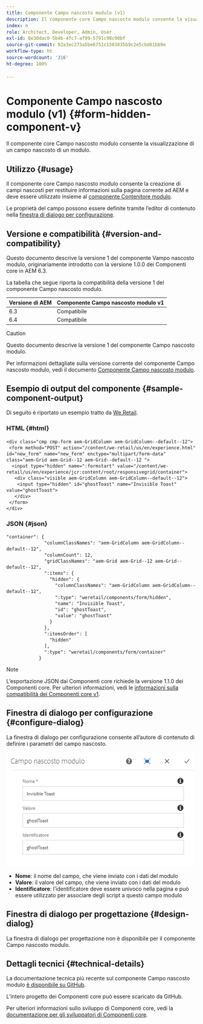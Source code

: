 ```yaml
---
title: Componente Campo nascosto modulo (v1)
description: Il componente core Campo nascosto modulo consente la visualizzazione di un campo nascosto di un modulo.
index: n
role: Architect, Developer, Admin, User
exl-id: 8e30dac0-5b4b-4fc7-af99-5791c98c90bf
source-git-commit: 92a3ec273a5be6751c1503835b9c2e5cbd61bb9e
workflow-type: ht
source-wordcount: '316'
ht-degree: 100%

---
```



# Componente Campo nascosto modulo (v1) {#form-hidden-component-v}

Il componente core Campo nascosto modulo consente la visualizzazione di un campo nascosto di un modulo.

## Utilizzo {#usage}

Il componente core Campo nascosto modulo consente la creazione di campi nascosti per restituire informazioni sulla pagina corrente ad AEM e deve essere utilizzato insieme al [componente Contenitore modulo](form-container-v1.md).

Le proprietà del campo possono essere definite tramite l’editor di contenuto nella [finestra di dialogo per configurazione](#configure-dialog).

## Versione e compatibilità {#version-and-compatibility}

Questo documento descrive la versione 1 del componente Vampo nascosto modulo, originariamente introdotto con la versione 1.0.0 dei Componenti core in AEM 6.3.

La tabella che segue riporta la compatibilità della versione 1 del componente Campo nascosto modulo.

| Versione di AEM | Componente Campo nascosto modulo v1 |
|--- |--- |
| 6.3 | Compatibile |
| 6.4 | Compatibile |

>[!CAUTION]
>
>Questo documento descrive la versione 1 del componente Campo nascosto modulo.
>
>Per informazioni dettagliate sulla versione corrente del componente Campo nascosto modulo, vedi il documento [Componente Campo nascosto modulo](/help/components/forms/form-hidden.md).

## Esempio di output del componente {#sample-component-output}

Di seguito è riportato un esempio tratto da [We.Retail](https://experienceleague.adobe.com/docs/experience-manager-64/developing/bestpractices/we-retail/we-retail.html?lang=it).

### HTML {#html}

```
<div class="cmp cmp-form aem-GridColumn aem-GridColumn--default--12">
 <form method="POST" action="/content/we-retail/us/en/experience.html" id="new_form" name="new_form" enctype="multipart/form-data" class="aem-Grid aem-Grid--12 aem-Grid--default--12 ">
  <input type="hidden" name=":formstart" value="/content/we-retail/us/en/experience/jcr:content/root/responsivegrid/container">
   <div class="visible aem-GridColumn aem-GridColumn--default--12">
    <input type="hidden" id="ghostToast" name="Invisible Toast" value="ghostToast">
   </div>
 </form>
</div>
```

### JSON {#json}

```
"container": {
              "columnClassNames": "aem-GridColumn aem-GridColumn--default--12",
              "columnCount": 12,
              "gridClassNames": "aem-Grid aem-Grid--12 aem-Grid--default--12",
              ":items": {
                "hidden": {
                  "columnClassNames": "aem-GridColumn aem-GridColumn--default--12",
                  ":type": "weretail/components/form/hidden",
                  "name": "Invisible Toast",
                  "id": "ghostToast",
                  "value": "ghostToast"
                }
              },
              ":itemsOrder": [
                "hidden"
              ],
              ":type": "weretail/components/form/container"
            }
```

>[!NOTE]
>
>L’esportazione JSON dai Componenti core richiede la versione 1.1.0 dei Componenti core. Per ulteriori informazioni, vedi le [informazioni sulla compatibilità dei Componenti core v1](/help/versions.md#release-history-and-compatibility).

## Finestra di dialogo per configurazione {#configure-dialog}

La finestra di dialogo per configurazione consente all’autore di contenuto di definire i parametri del campo nascosto.

![](/help/assets/chlimage_1-26.png)

* **Nome**: il nome del campo, che viene inviato con i dati del modulo
* **Valore**: il valore del campo, che viene inviato con i dati del modulo
* **Identificatore**: l’identificatore deve essere univoco nella pagina e può essere utilizzato per associare degli script a questo campo modulo

## Finestra di dialogo per progettazione {#design-dialog}

La finestra di dialogo per progettazione non è disponibile per il componente Campo nascosto modulo.

## Dettagli tecnici {#technical-details}

La documentazione tecnica più recente sul componente Campo nascosto modulo [è disponibile su GitHub](https://github.com/adobe/aem-core-wcm-components/tree/master/content/src/content/jcr_root/apps/core/wcm/components/form/hidden/v1/hidden).

L’intero progetto dei Componenti core può essere scaricato da GitHub.

Per ulteriori informazioni sullo sviluppo di Componenti core, vedi la [documentazione per gli sviluppatori di Componenti core](/help/developing/overview.md).
